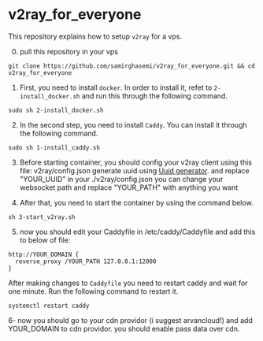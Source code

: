 # v2ray_for_everyone

This repository explains how to setup ```v2ray``` for a vps.

0. pull this repository in your vps

```git clone https://github.com/samirghasemi/v2ray_for_everyone.git && cd v2ray_for_everyone```

1. First, you need to install ```docker```. In order to install it, refet to ```2-install_docker.sh``` and run this through the following command.

```sudo sh 2-install_docker.sh```

2. In the second step, you need to install ```Caddy```. You can install it through the following command.

```sudo sh 1-install_caddy.sh```

3. Before starting container, you should config your v2ray client using this file: v2ray/config.json
generate uuid using [Uuid generator](https://www.uuidgenerator.net/). and replace "YOUR_UUID" in your ./v2ray/config.json 
you can change your websocket path and replace "YOUR_PATH" with anything you want

4. After that, you need to start the container by using the command below.

```sh 3-start_v2ray.sh```

5. now you should edit your Caddyfile in /etc/caddy/Caddyfile and add this to below of file:

```
http://YOUR_DOMAIN {
  reverse_proxy /YOUR_PATH 127.0.0.1:12000
}
```

After making changes to ```Caddyfile``` you need to restart caddy and wait for one minute. Run the following command to restart it.

```systemctl restart caddy```

6- now you should go to your cdn providor (i suggest arvancloud!) and add YOUR_DOMAIN to cdn providor. you should enable pass data over cdn. 
